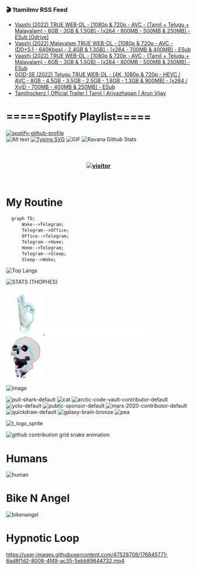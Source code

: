 ### 🎬 1tamilmv RSS Feed

<!-- BLOG-POST-LIST:START -->
- [Vaashi &lpar;2022&rpar; TRUE WEB-DL - [1080p &amp; 720p - AVC - &lpar;Tamil + Telugu + Malayalam&rpar; - 6GB - 3GB &amp; 1.5GB] - [x264 - 800MB - 500MB &amp; 250MB] - ESub [Gdrive]](https://www.1tamilmv.click/index.php?/forums/topic/165727-vaashi-2022-true-web-dl-1080p-720p-avc-tamil-telugu-malayalam-6gb-3gb-15gb-x264-800mb-500mb-250mb-esub-gdrive/&do=findComment&comment=331056)
- [Vaashi &lpar;2022&rpar; Malayalam TRUE WEB-DL - [1080p &amp; 720p - AVC - &lpar;DD+5.1 - 640Kbps&rpar; - 2.4GB &amp; 1.3GB] - [x264 - 700MB &amp; 400MB] - ESub](https://www.1tamilmv.click/index.php?/forums/topic/165726-vaashi-2022-malayalam-true-web-dl-1080p-720p-avc-dd51-640kbps-24gb-13gb-x264-700mb-400mb-esub/&do=findComment&comment=331055)
- [Vaashi &lpar;2022&rpar; TRUE WEB-DL - [1080p &amp; 720p - AVC - &lpar;Tamil + Telugu + Malayalam&rpar; - 6GB - 3GB &amp; 1.5GB] - [x264 - 800MB - 500MB &amp; 250MB] - ESub](https://www.1tamilmv.click/index.php?/forums/topic/165724-vaashi-2022-true-web-dl-1080p-720p-avc-tamil-telugu-malayalam-6gb-3gb-15gb-x264-800mb-500mb-250mb-esub/&do=findComment&comment=331054)
- [GOD-SE &lpar;2022&rpar; Telugu TRUE WEB-DL - [4K, 1080p &amp; 720p - HEVC / AVC - 8GB - 4.5GB - 3.5GB - 2.5GB - 1.8GB - 1.3GB &amp; 900MB] - [x264 / XviD - 700MB - 400MB &amp; 250MB] - ESub](https://www.1tamilmv.click/index.php?/forums/topic/165725-god-se-2022-telugu-true-web-dl-4k-1080p-720p-hevc-avc-8gb-45gb-35gb-25gb-18gb-13gb-900mb-x264-xvid-700mb-400mb-250mb-esub/&do=findComment&comment=331053)
- [Tamilrockerz | Official Trailer | Tamil | Arivazhagan | Arun Vijay](https://www.1tamilmv.click/index.php?/forums/topic/165698-tamilrockerz-official-trailer-tamil-arivazhagan-arun-vijay/&do=findComment&comment=331052)
<!-- BLOG-POST-LIST:END -->

# =====Spotify Playlist=====
[![spotify-github-profile](https://spotify-github-profile.vercel.app/api/view?uid=31rfzgmuvvewegdlxvlev4ynz4vu&cover_image=true&theme=default&bar_color=53b14f&bar_color_cover=true)](https://ravana69.github.io/rss)
</br>
![Alt text](https://spotify-recently-played-readme.vercel.app/api?user=31rfzgmuvvewegdlxvlev4ynz4vu)
[![Typing SVG](https://readme-typing-svg.herokuapp.com?color=%2336BCF7&center=true&vCenter=true&multiline=true&height=81&lines=I+AM+RAVANA;CONTACT+ME+ON+TELEGRAM%3A+%40R4V4N4)](https://git.io/typing-svg)
<img align="centre" height="400px" width="490px" alt="GIF" src="https://github.com/ravana69/ravana69/blob/master/rvm.gif" />
![Ravana Github Stats](https://github-readme-stats.vercel.app/api?username=ravana69&&show_icons=true&theme=radical)

<br />
<h3 align="center"> <a href="https://t.me/r4v4n4"><img src="https://profile-counter.glitch.me/ravana69/count.svg" alt="visitor" width="600"></a> </h3>
</br>

<H1>My Routine</H1>

```mermaid
  graph TD;
      Wake-->Telegram;
      Telegram-->Office;
      Office-->Telegram;
      Telegram-->Home;
      Home-->Telegram;
      Telegram-->Sleep;
      Sleep-->Wake;
```
![Top Langs](https://github-readme-stats.vercel.app/api/top-langs/?username=ravana69&&show_icons=true&theme=radical)

![STATS (THOPHES)](https://github-profile-trophy.vercel.app/?username=ravana69&theme=gruvbox&margin-w=10&margin-h=15&column=8)
<br />
<p align="left">
    <a href="#">
        <img width="20%" src="./assets/images/hand.gif" alt="" />
    </a>
    <a href="#">
        <img width="59%" src="./assets/images/spacer.png" alt="" >
    </a>
    <a href="#">
        <img width="20%" src="./assets/images/skull.gif" alt="" />
    </a>
</p>


![image](https://user-images.githubusercontent.com/47528708/175298537-0623dc00-7b1a-4ec1-b5b1-71768763a234.png)

<img width="148" alt="pull-shark-default" src="https://user-images.githubusercontent.com/47528708/176419715-70981865-4dc6-489a-8a1a-06842db67b15.gif"> <img width="148" alt="cat" src="https://user-images.githubusercontent.com/47528708/179149594-60701d0e-e626-415f-9958-80736351eadd.gif"> <img width="148" alt="arctic-code-vault-contributor-default" src="https://user-images.githubusercontent.com/47528708/175267501-e1fbbb8f-c2b2-4882-b865-2ac4debef26c.png"> <img width="148" alt="yolo-default" src="https://user-images.githubusercontent.com/47528708/175267654-281a1880-1129-4b7b-bf2f-de5dd2bc5afa.png"> <img width="148" alt="public-sponsor-default" src="https://user-images.githubusercontent.com/47528708/175268448-2e78cc75-fb25-4d76-bd22-7df520446b45.png"> <img width="148" alt="mars-2020-contributor-default" src="https://user-images.githubusercontent.com/47528708/175268475-de6d987a-3be9-4353-86a5-23b422559355.png"> <img width="148" alt="quickdraw-default" src="https://user-images.githubusercontent.com/47528708/179148665-33e7c2c8-5d95-413e-8b25-6862820a5fe7.png"> <img width="148" alt="galaxy-brain-bronze" src="https://user-images.githubusercontent.com/47528708/176419717-e2fdca8b-0fdc-47dd-9511-a7ff52178a33.gif"> <img width="148" alt="pea" src="https://user-images.githubusercontent.com/47528708/179149608-800ce6e1-7d24-4bfe-8e84-5628e6d5497d.gif">

![t_logo_sprite](https://user-images.githubusercontent.com/47528708/175293007-21ff1792-1fca-4be3-bcae-12fdc3aa414f.svg)

![github contribution grid snake animation](https://raw.githubusercontent.com/ravana69/ravana69/output/github-contribution-grid-snake-dark.svg#gh-dark-mode-only)

# Humans
<img width="170" alt="human" src="https://user-images.githubusercontent.com/47528708/176413829-c142d478-1c96-4c3c-a2a4-2dd35374c335.gif">

# Bike N Angel
<img width="170" alt="bikenangel" src="https://user-images.githubusercontent.com/47528708/176616968-3a44f91e-8016-477c-9bb5-c4689a1adbee.gif">

# Hypnotic Loop

https://user-images.githubusercontent.com/47528708/176845771-6ad8f1d2-8008-4f49-ac35-5ebb89644732.mp4

